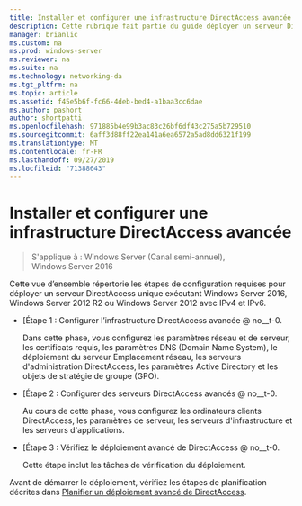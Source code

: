 ```yaml
---
title: Installer et configurer une infrastructure DirectAccess avancée
description: Cette rubrique fait partie du guide déployer un serveur DirectAccess unique avec des paramètres avancés pour Windows Server 2016
manager: brianlic
ms.custom: na
ms.prod: windows-server
ms.reviewer: na
ms.suite: na
ms.technology: networking-da
ms.tgt_pltfrm: na
ms.topic: article
ms.assetid: f45e5b6f-fc66-4deb-bed4-a1baa3cc6dae
ms.author: pashort
author: shortpatti
ms.openlocfilehash: 971885b4e99b3ac83c26bf6df43c275a5b729510
ms.sourcegitcommit: 6aff3d88ff22ea141a6ea6572a5ad8dd6321f199
ms.translationtype: MT
ms.contentlocale: fr-FR
ms.lasthandoff: 09/27/2019
ms.locfileid: "71388643"
---
```

# <a name="install-and-configure-advanced-directaccess"></a>Installer et configurer une infrastructure DirectAccess avancée

>S'applique à : Windows Server (Canal semi-annuel), Windows Server 2016

Cette vue d’ensemble répertorie les étapes de configuration requises pour déployer un serveur DirectAccess unique exécutant Windows Server 2016, Windows Server 2012 R2 ou Windows Server 2012 avec IPv4 et IPv6.  
  
-   [Étape 1 : Configurer l’infrastructure DirectAccess avancée @ no__t-0.  
  
    Dans cette phase, vous configurez les paramètres réseau et de serveur, les certificats requis, les paramètres DNS (Domain Name System), le déploiement du serveur Emplacement réseau, les serveurs d'administration DirectAccess, les paramètres Active Directory et les objets de stratégie de groupe (GPO).  
  
-   [Étape 2 : Configurer des serveurs DirectAccess avancés @ no__t-0.  
  
    Au cours de cette phase, vous configurez les ordinateurs clients DirectAccess, les paramètres de serveur, les serveurs d'infrastructure et les serveurs d'applications.  
  
-   [Étape 3 : Vérifiez le déploiement avancé de DirectAccess @ no__t-0.  
  
    Cette étape inclut les tâches de vérification du déploiement.  
  
Avant de démarrer le déploiement, vérifiez les étapes de planification décrites dans [Planifier un déploiement avancé de DirectAccess](Plan-an-Advanced-DirectAccess-Deployment.md).  
  


